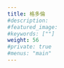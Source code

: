 ```yaml
---
title: 格多倫
#description: 
#featured_image: 
#keywords: [""]
weight: 56
#private: true
#menus: "main"
---
```

